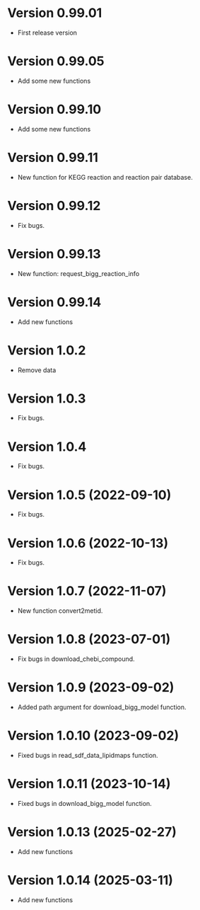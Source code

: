 # Version 0.99.01

* First release version

# Version 0.99.05

* Add some new functions

# Version 0.99.10

* Add some new functions

# Version 0.99.11

* New function for KEGG reaction and reaction pair database.

# Version 0.99.12

* Fix bugs.


# Version 0.99.13

* New function: request_bigg_reaction_info

# Version 0.99.14

* Add new functions

# Version 1.0.2

* Remove data

# Version 1.0.3

* Fix bugs.

# Version 1.0.4

* Fix bugs.

# Version 1.0.5 (2022-09-10)

* Fix bugs.

# Version 1.0.6 (2022-10-13)

* Fix bugs.

# Version 1.0.7 (2022-11-07)

* New function convert2metid.

# Version 1.0.8 (2023-07-01)

* Fix bugs in download_chebi_compound.

# Version 1.0.9 (2023-09-02)

* Added path argument for download_bigg_model function.

# Version 1.0.10 (2023-09-02)

* Fixed bugs in read_sdf_data_lipidmaps function.


# Version 1.0.11 (2023-10-14)

* Fixed bugs in download_bigg_model function.

# Version 1.0.13 (2025-02-27)

* Add new functions

# Version 1.0.14 (2025-03-11)

* Add new functions
